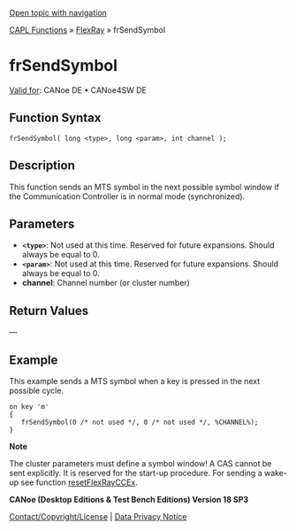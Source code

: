 [Open topic with navigation](../../../../../CANoeDEFamily.htm#Topics/CAPLFunctions/FlexRay/Functions/CAPLfunctionFRSendSymbol.md)

[CAPL Functions](../../CAPLfunctions.md) » [FlexRay](../CAPLfunctionsFlexrayOverview.md) » frSendSymbol

# frSendSymbol

[Valid for](../../../Shared/FeatureAvailability.md): CANoe DE • CANoe4SW DE

## Function Syntax

```
frSendSymbol( long <type>, long <param>, int channel );
```

## Description

This function sends an MTS symbol in the next possible symbol window if the Communication Controller is in normal mode (synchronized).

## Parameters

- **`<type>`**: Not used at this time. Reserved for future expansions. Should always be equal to 0.
- **`<param>`**: Not used at this time. Reserved for future expansions. Should always be equal to 0.
- **channel**: Channel number (or cluster number)

## Return Values

—

## Example

This example sends a MTS symbol when a key is pressed in the next possible cycle.

```plaintext
on key 'm'
{
   frSendSymbol(0 /* not used */, 0 /* not used */, %CHANNEL%);
}
```

**Note**

The cluster parameters must define a symbol window! A CAS cannot be sent explicitly. It is reserved for the start-up procedure. For sending a wake-up see function [resetFlexRayCCEx](CAPLfunctionResetFlexrayCCEX.md).

**CANoe (Desktop Editions & Test Bench Editions) Version 18 SP3**

[Contact/Copyright/License](../../../Shared/ContactCopyrightLicense.md) | [Data Privacy Notice](https://www.vector.com/int/en/company/get-info/privacy-policy/)
